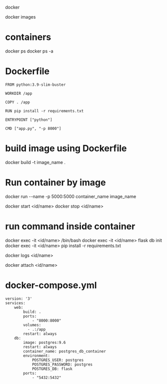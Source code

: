 docker


docker images


# containers
docker ps
docker ps -a


# Dockerfile #
```
FROM python:3.9-slim-buster

WORKDIR /app

COPY . /app

RUN pip install -r requirements.txt

ENTRYPOINT ["python"]

CMD ["app.py", "-p 8000"]
```



# build image using Dockerfile
docker build -t image_name .


# Run container by image
docker run --name -p 5000:5000 container_name image_name


docker start <id/name>
docker stop <id/name>


# run command inside container
docker exec -it <id/name> /bin/bash
docker exec -it <id/name> flask db init
docker exec -it <id/name> pip install -r requirements.txt


docker logs <id/name>


docker attach <id/name>



# docker-compose.yml #

```
version: '3'
services:
    web:
        build: .
        ports:
            - "8000:8000"
        volumes:
          - .:/app
        restart: always
    db:
        image: postgres:9.6
        restart: always
        container_name: postgres_db_container
        environment:
            POSTGRES_USER: postgres
            POSTGRES_PASSWORD: postgres
            POSTGRES_DB: flask
        ports:
            - "5432:5432"
```
